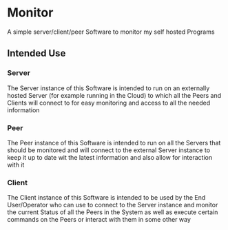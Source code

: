 # Monitor
A simple server/client/peer Software to monitor my self hosted Programs

## Intended Use
### Server
The Server instance of this Software is intended to run on an externally hosted Server
(for example running in the Cloud) to which all the Peers and Clients will connect to for
easy monitoring and access to all the needed information

### Peer
The Peer instance of this Software is intended to run on all the Servers that should be
monitored and will connect to the external Server instance to keep it up to date wit the
latest information and also allow for interaction with it

### Client
The Client instance of this Software is intended to be used by the End User/Operator who
can use to connect to the Server instance and monitor the current Status of all the Peers
in the System as well as execute certain commands on the Peers or interact with them in
some other way
